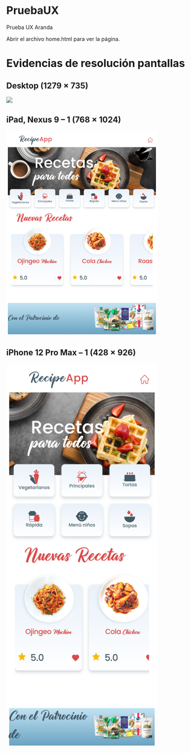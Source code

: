 # PruebaUX 
Prueba UX Aranda

Abrir el archivo home.html para ver la página. 


# Evidencias de resolución pantallas

## Desktop (1279 × 735)

<img src="https://github.com/paoyi/PruebaUX_PaolaDiaz/blob/main/evidence/home1.html.png" width="600" height="auto">

## iPad, Nexus 9 – 1 (768 × 1024)

<img src="https://github.com/paoyi/PruebaUX_PaolaDiaz/blob/main/evidence/home2.html.png" width="400" height="auto">

## iPhone 12 Pro Max – 1 (428 × 926)

<img src="https://github.com/paoyi/PruebaUX_PaolaDiaz/blob/main/evidence/home3.html.png" width="400" height="auto">
